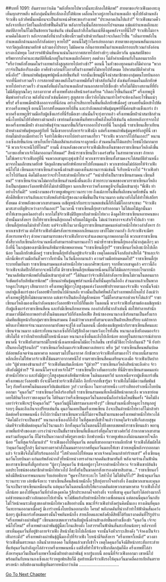 ##บทที่ 1091: อันตรายกว่าเดิม
“พลังที่หายไปพวกนั้นทะลักลงใต้พิภพ!”
สายตาของจ้าวเฟิงมองทะลุเห็นทุกสรรพสิ่ง
พลังกลุ่มนั้นที่ทะลักลงไปใต้พิภพ เคลื่อนไหวอยู่ภายในกำแพงผลึก พุ่งไปยังด้านหลังจ้าวเฟิง
แล้วทิศนั้นเหมือนจะเป็นตำแหน่งศีรษะของร่างเทพ!
“ประหลาดเกินไปแล้ว!”
จ้าวเฟิงขมวดคิ้ว
หลังจากที่เถาวัลย์ในผลึกยักษ์ฟื้นคืนชีวิต พลังภายในนั้นก็สลายออกไปจนหมด แม้แต่กำแพงผลึกและสมบัติภายในก็ไม่เป็นข้อยกเว้นเช่นกัน
เช่นนั้นแล้วสิ่งใดกันแน่ที่ดึงดูดพลังจากที่นี่ไป?
จ้าวเฟิงไม่อาจคาดคิดได้เลยว่า หลังจากพลังที่น่ากลัวเพียงนี้รวมตัวเข้าด้วยกันแล้วจะเกิดอะไรขึ้น
“กลิ่นอายพลังในกำแพงผลึกด้านนอกก็กำลังค่อยๆ หายไป!”
ตอนนี้ไม่รู้ว่าใครเอ่ยออกมา
สายตาของทุกคนพลันเบนออกจากวัตถุผลึกขนาดยักษ์ แล้วมองไปรอบๆ
ไม่ผิดคาด กลิ่นอายเทพในกำแพงผลึกรอบบริเวณกำลังอ่อนแรงลงไม่หยุด ไอสวรรค์ฟ้าดินที่หนาแน่นในอากาศสลายไปอย่างช้าๆ
เช่นเดียวกัน คุณสมบัติของทรัพยากรล้ำค่าและสมบัติที่ผนึกอยู่ในกำแพงผลึกก็ค่อยๆ ลดต่ำลง ไม่ล้ำค่าเหมือนกับในตอนแรกอีก
“หรือว่าพลังทั้งหมดในร่างเทพกำลังสูญสลายไปอย่างช้า?”
ตอนนี้ ในหัวของทุกคนต่างก็มีคำถาม
“พวกเราจำเป็นต้องรีบลงมือ อาศัยช่วงก่อนที่โอกาสในร่างเทพยังไม่หายไปทั้งหมด ไปหาสมบัติล้ำค่าส่วนหนึ่งอีก!”
เซียนเผ่าพันธุ์มนุษย์ผู้หนึ่งเอ่ยขึ้นทันที
จากนั้นเซียนผู้นี้จึงนำสมาชิกของกลุ่มตนโบยบินออกจากที่นี่อย่างรวดเร็ว
การสลายตัวของพลังในร่างเทพมีทั้งเร็วช้าสลับกันไป ดังเช่นทั้งหมดในผลึกยักษ์หายไปอย่างรวดเร็ว ส่วนพลังที่แฝงในกำแพงผลึกส่วนนอกสลายไปเชื่องช้า หรือไม่ก็มีบางสถานที่ที่ยังไม่มีสัญญาณใดๆ
กลางอากาศ ครึ่งเทพทั้งสองสีหน้าเคร่งเครียด
“เกิดอะไรขึ้นกันแน่?”
ครึ่งเทพกูซีพึมพำอย่างกังวล
พลังที่น่ากลัวเช่นนี้ค่อยๆ สูญสลาย เชื่อว่าอีกไม่นานเท่าไหร่จะต้องเกิดอะไรขึ้นแน่ๆ
พรึ่บ!
ครึ่งเทพเมี่ยฝ่าชิงออกจากที่นี่ก่อน อย่างไรเสียภายในพื้นที่ผลึกยักษ์เมื่อครู่ เขาเคยยื่นมือเข้าไปขัดขวางครึ่งเทพกูซี
ตอนนี้โอกาสทั้งหมดหายไปสิ้น และกำลังพลเผ่าพันธุ์มนุษย์ที่นี่ค่อนข้างแข็งแกร่ง ถ้าหากครึ่งเทพกูซีร่วมมือกับผู้แข็งแกร่งที่นี่รับมือเขา เช่นนั้นก็จะยุ่งยากแล้ว
ครึ่งเทพเมี่ยฝ่านำสมาชิกส่วนหนึ่งโบยบินไปยังทิศทางด้านหลัง เขาย่อมสังเกตเห็นทิศทางที่พลังไหลไปเช่นกัน
คล้อยหลังการจากไปของครึ่งเทพเมี่ยฝ่า ต่างเผ่าพันธุ์จำนวนมากขึ้นก็เริ่มจากออกไปจากที่นี่
ในกลุ่มนี้ ราชาเซียนเสี้ยวเทียนฝ่ายต่างเผ่าพันธุ์หยุดอยู่กับที่ วันนี้เขาอยากสังหารจ้าวเฟิงนัก แต่ครึ่งเทพเผ่าพันธุ์มนุษย์ยังอยู่ที่นี่ เขาย่อมไม่กล้าลงมือทำอะไร จึงทำได้เพียงจากไปอย่างกราดเกรี้ยว
“จ้าวเฟิง พวกเราก็ไปกันเถอะ!”
หนานกงเซิ่งเอ่ยขึ้นก่อน
เขาเก็บเกี่ยวได้ผลสีดำแสงอ่อนจางลูกหนึ่ง ส่วนคนอื่นก็ได้ผลประโยชน์ไปมากมาย
“หึ พวกเจ้าจะหนีไปที่ไหน!”
ยามนี้ ด้านหลังของพวกจ้าวเฟิงมีเสียงเย็นชาของราชาเซียนอวี่หลิงดังขึ้น
“เอาของที่พวกเจ้าได้มาออกมาให้หมด!”
สีหน้าราชาเซียนปี้กวงเคร่งขรึม
ในสายตาพวกเขา ถ้าหากไม่ใช่เพราะจ้าวเฟิงอยู่ที่นี่ จนพวกเขามุทะลุพุ่งเข้าไป พวกเขาราชาเซียนทั้งสามคงจะได้สมบัติส่วนหนึ่งมาจากในผลึกขนาดยักษ์
วัตถุผลึกขนาดยักษ์พังทลายไปทั้งหมดแล้ว พวกเขาย่อมไม่ปล่อยให้จ้าวเฟิงหนีไปได้
เซียนและราชาเซียนส่วนหนึ่งด้านข้างมองเห็นสถานการณ์เช่นนี้ จึงรีบหนีจากไป
“จ้าวเฟิงทำอะไรไปกันแน่ คิดไม่ถึงเลยว่าจะยั่วโทสะตำหนักไท่หวง!”
“หนำซ้ำยังเป็นราชาเซียนสามคน เซียนสี่คน!”
ราชาเซียนจำนวนไม่มากกับเซียนส่วนหนึ่งตื่นตะลึง
ด้วยกระบวนพลของพวกราชาเซียนอวี่หลิง ถึงเป็นกลุ่มของวังลอยฟ้าก็ยังไม่กล้ามีปัญหา นอกเสียจากว่าครึ่งเทพกูซีจะยื่นมือเข้ามายุ่ง
“พี่เฟิง ทำอย่างไรกันดี!”
วงหน้างามของจ้าวหยูเฟยดูกระวนกระวาย
ถึงแม้ภายในพื้นที่ผลึกขนาดยักษ์นั้น พลังศักดิ์สิทธิ์เทวาเร้นลับและระดับพลังสำนึกรู้ของนางเพิ่มขึ้นเป็นจำนวนมาก แต่นางยังไม่ได้ทำให้เสถียรทั้งหมด ด้วยพลังของพวกเขาสามคน เผชิญหน้ากับกระบวนพลเช่นนี้ก็ยังไม่มีโอกาสจะชนะ
“จ้าวเฟิง มาสะสางบัญชีระหว่างเรากันเถอะ!”
ในเวลานี้ ราชาเซียนตี้กุ่ยสาวเท้าออกมา
ไม่ได้ผลไม้ลูกนั้นมา ทำให้เขาหงุดหงิดอย่างยิ่ง
หากไม่ใช่จ้าวเฟิงมีปัญหากับตำหนักไท่หวง ดึงดูดให้ราชาเซียนหลายคนของฝ่ายนั้นมาสังหาร บีบให้ราชาเซียนตี้กุ่ยถอดใจกับผลไม้ลูกนั้น ไม่แน่ว่าเขาอาจจะสำเร็จไปแล้ว
ราชาเซียนตี้กุ่ยย่อมไม่กล้ายั่วโทสะ แต่จ้าวเฟิงในเวลานี้ถูกราชาเซียนสามคนแห่งตำหนักไท่หวงล่าสังหาร ถ้าหากเขาเข้าร่วม ต่อให้จ้าวเฟิงยังมีศรสังหารเทพลอกเลียนแบบ เขาก็ไม่หวาดกลัว
ถึงจ้าวเฟิงจะมีศรสังหารเทพจริงๆ ด้วยความสามารถของจ้าวเฟิงก็ยากจะสำแดงพลานุภาพออกมาได้ พวกเขาราชาเซียนทั้งสี่บวกกับเซียนอีกจำนวนหนึ่งยังสามารถต้านทานเอาไว้
หนำซ้ำราชาเซียนตี้กุ่ยเองก็นำกลุ่มเล็กๆ มาถึงที่นี่ ในกลุ่มของเขามีเซียนลัทธิมารพิภพหลายคน
“ราชาเซียนตี้กุ่ย?”
ราชาเซียนอวี่หลิงชะงักไปเล็กน้อย
ในผลึกยักษ์เมื่อครู่ ราชาเซียนตี้กุ่ยยังยืนอยู่ข้างจ้าวเฟิง เหตุใดตอนนี้จึงกลับลำเสียได้
“ข้าและเจ้าเด็กนี่เพียงร่วมมือกันชั่วคราวก็เท่านั้น ในวันนี้ออกมาแล้ว ความร่วมมือย่อมหมดไป!”
ราชาเซียนตี้กุ่ยระบายยิ้มเย็นชา
ราชาเซียนสามคนแห่งตำหนักไท่หวงผงกศีรษะน้อยๆ
จากที่พวกเขาดูแล้ว คราวนี้ถึงจ้าวเฟิงจะติดปีกก็ยังยากจะหนีไปได้ มีราชาเซียนตี้กุ่ยเพิ่มมาหนึ่งคนก็ไม่ได้มีผลกระทบอะไรมากนัก
“ขนาดลัทธิมารพิภพยังยื่นมือเข้ามายุ่งด้วย!”
“ได้ยินมาว่าจ้าวเฟิงไล่ล่าสังหารเซียนโม๋ยวนในตอนแรก จึงขัดแย้งกับลัทธิมารพิภพ!”
เซียนเผ่าพันธุ์มนุษย์ส่วนหนึ่งในที่นั้นคุยกันอื้ออึง ส่วนมากแล้วเป็นพวกรอดูอะไรสนุกๆ เสียมากกว่า
ครึ่งเทพกูซีผู้อาวุโสสูงสุดแห่งวังลอยฟ้าปรายตามองจ้าวเฟิง จากนั้นจึงนำเหล่าผู้แข็งแกร่งของวังลอยฟ้าโบยบินไปด้านหลัง
ทางนั้นเป็นทิศที่พลังในร่างเทพหลั่งไหลไป ถึงแม้ว่าครึ่งเทพกูซีรู้สึกไม่ชอบมาพากล แต่เขาจำเป็นต้องไปดูสักหน่อย
“ไม่มีใครสามารถช่วยเจ้าได้แล้ว!”
ราชาเซียนอวี่หลิงมองเห็นกำลังคนของวังลอยฟ้าจากไปก็ยิ้มเอ่ย
ในตอนนี้ พวกจ้าวเฟิงทั้งสามต้องเผชิญหน้ากับผู้แข็งแกร่งราชาเซียนสี่คน และยังมีเซียนอีกหลายคน กองกำลังที่น่ากลัวเช่นนี้ ต่อให้ทำลายสำนักสามดาวที่มีศักยภาพอย่างยิ่งในดินแดนทวีปก็ยังเหลือเฟือ
สีหน้าของหนานกงเซิ่งร้อนรนเป็นครั้งแรก
เดิมทีเผชิญหน้ากับกลุ่มราชาเซียนสามคน ถึงแม้ว่าพวกเขาทั้งสามจะตกเป็นฝ่ายเสียเปรียบ แต่ถ้าหากหยิบเอาไพ่ตายจำนวนมากออกมายังพอจะสู้ได้
แต่ในตอนนี้ เมื่อต้องเผชิญหน้ากับราชาเซียนสี่คนและเซียนจำนวนมาก แม้กระทั่งหนานกงเซิ่งก็ยังไม่รู้สึกถึงความหวังอะไรทั้งสิ้น
หนานกงเซิ่งยังอดมองจ้าวเฟิงไม่ได้ ทว่าอีกฝ่ายกลับมีใบหน้านิ่งเฉย
หนานกงเซิ่งตื่นตะลึงไปเล็กน้อย ตกอยู่ในสถานการณ์ลำบากขนาดนี้ จ้าวเฟิงยังสามารถมีใบหน้านิ่งเฉยเหมือนไม่มีอะไรเกิดขึ้น เขายังมีวิธีอะไรอีกกันแน่?
“หึ ยังทำเป็นทองไม่รู้ร้อนอีก!”
ราชาเซียนอวี่หลิงมองจ้าวเฟิงพลางเอ่ยเยาะ
พรึ่บ วู้ม!
ราชาเซียนสี่คนพลันปลดปล่อยพลังเจตจำนงมหาศาล หลอมรวมไปในอากาศ กักขังพวกจ้าวเฟิงทั้งสามเอาไว้
ทำแบบนี้สามารถหลีกเลี่ยงไม่ให้พวกจ้าวเฟิงใช้มนตราอากาศหนีไป
ยามราชาเซียนสี่คนเตรียมจะลงมือ จ้าวเฟิงเปิดปากเอ่ย
“ผู้ช่วยของข้ามาแล้ว!”
จ้าวเฟิงยิ้มแย้มเล็กน้อย
“ผู้ช่วย?”
ราชาเซียนอวี่หลิงสีหน้าตะลึงค้าง จ้าวเฟิงยังมีผู้ช่วย?
“หึ ตอนนี้ใครจะช่วยเจ้าได้?”
ราชาเซียนปี้กวงยิ้มเยาะเย้ย
ที่นี่มีราชาเซียนสามคนแห่งตำหนักไท่หวง และยังมีผู้อาวุโสสูงสุดแห่งลัทธิมารพิภพ
ในดินแดนทวีป นอกเหนือจากผู้แข็งแกร่งขั้นครึ่งเทพและวังลอยฟ้า ยังจะมีใครช่วยจ้าวเฟิงได้อีก
อีกทั้งจากที่เขารู้มา จ้าวเฟิงไม่ได้มีความสัมพันธ์ใดๆ กับครึ่งเทพในดินแดนทวีปแม้แต่น้อย
วูบ!
เวลานี้เอง ในทางสายหนึ่ง เงาร่างสีทองร่างหนึ่งโบยบินออกมา
“คุนอวิ๋น!”
ราชาเซียนอวี่หลิงร้องทันที
ราชาเซียนสามคนที่เหลือมีสีหน้าตกตะลึง
พวกเขาย่อมเคยได้ยินเรื่องราวของคุนอวิ๋น ได้ยินมาว่าครึ่งเซียนคุนอวิ๋นในตอนนั้นถือกำเนิดใหม่ขึ้นครั้ง
“คิดไม่ถึงเลยว่าจ้าวเฟิงจะรู้จักคุนอวิ๋น!”
“คุนอวิ๋นผู้นี้ไม่ธรรมดาเลยจริงๆ!”
เซียนส่วนหนึ่งที่รอดูอะไรสนุกอยู่รอบๆ ตื่นตะลึงเกินจะเปรียบเช่นกัน
คุนอวิ๋นเคยเป็นครึ่งเทพเซียน ถึงจะเป็นตำหนักไท่หวงก็ไม่กล้าทำผิดต่อครึ่งเทพคนหนึ่ง ยิ่งไปกว่านั้นราชาเซียนพวกนี้ก็ไม่อาจเป็นตัวแทนของครึ่งเทพตำหนักไท่หวงได้
“คิดไม่ถึงว่าจะเป็นเขา!”
หนานกงเซิ่งเองก็อึ้งไป
ในที่สุดเขาก็เข้าใจแล้วว่าเหตุใดจ้าวเฟิงจึงสงบสุขุม เดิมทีจ้าวเฟิงติดต่อคุนอวิ๋นไว้นานแล้ว
อีกทั้งคุนอวิ๋นในตอนนี้ไปถึงขอบเขตพลังราชาเซียนแล้ว พลานุภาพที่แท้จริงของเขา เกรงว่าน่าจะเป็นขั้นราชาเซียนที่แข็งแกร่งที่สุดในราชวงศ์ทวีป
ถ้าหากพวกเขาสามคนร่วมกับคุนอวิ๋น ก็ไม่จำเป็นหวาดกลัวศัตรูตรงหน้า
อีกฟากหนึ่ง จ้าวหยูเฟยเองก็ผ่อนลมหายใจเล็กน้อย
“ในที่สุดเจ้าก็มาแล้ว!”
จ้าวเฟิงมองไปที่คุนอวิ๋น
ตอนที่เขาออกมาจากผลึกยักษ์ จ้าวเฟิงก็สัมผัสได้ว่าคุนอวิ๋นอยู่ใกล้ๆ นี้ผ่านทางตราคำสั่งในมนตราอากาศที่คุนอวิ๋นมอบให้เขา
ด้วยเหตุนี้หลังจากออกมาแล้ว จ้าวเฟิงจึงไม่ได้รีบร้อนออกไป
“ไสหัวออกไปให้หมด พวกเจ้าคนไหนกล้าทำร้ายเขา!”
ครึ่งเซียนคุนอวิ๋นโบยบินมา แก่นแท้พลังน่ากลัวที่หนักหน่วงทรงอำนาจกดดันเข้ามาทันที
พลังเจตจำนงในฟ้าดินของราชาเซียนทั้งสี่ถูกทำลาย
“ผู้อาวุโสคุนอวิ๋น ข้าน้อยผู้อาวุโสจากตำหนักไท่หวง จ้าวเฟิงเขาปล้นชิงผลประโยชน์ของสมาชิกตำหนักไท่หวงไป อีกทั้งยังเป็นฆาตกรสังหารองค์ชายสิบสาม…”
ราชาเซียนอวี่หลิงมีสีหน้าเคารพนบนอบ รีบเอ่ยอธิบาย
“พูดจาไร้สาระอะไร ไสหัวไป ไม่ได้ยินรึไง?”
สีหน้าคุนอวิ๋นกระวนกระวาย เอ่ยขัดจังหวะ
ราชาเซียนสี่คนสีหน้าหนักอึ้ง รู้สึกยุ่งยากใจอย่างยิ่ง
ถึงแม้พวกเขาและคุนอวิ๋นจะเป็นราชาเซียนเหมือนกัน แต่คุนอวิ๋นในตอนนี้กลับให้แรงกดดันต่อพวกเขามหาศาล
จ้าวเฟิงอึ้งไปเล็กน้อย มองไปที่คุนอวิ๋นที่กำลังหงุดหงิด รู้สึกประหลาดใจอย่างยิ่ง
จากที่เขาดู คุนอวิ๋นทำได้อย่างมากก็แค่ช่วยตนเองฝ่าวงล้อมออกไปเท่านั้น จะไม่ขัดแย้งกับตำหนักไท่หวงเพื่อตนแน่ แต่ตอนนี้คุนอวิ๋นกลับไม่ไว้หน้าคนระดับสูงของตำหนักไท่หวงเสียอย่างนั้น
ขณะที่จ้าวเฟิงกำลังครุ่นคิดนั้นเอง
ทางเดินที่คุนอวิ๋นทะยานออกมาเมื่อครู่ มีเงาร่างหนึ่งโบยบินออกมาอีก
โครม!
พลังกดดันที่น่ากลัวทำให้ฟ้าดินสั่นเคว้งน้อยๆ ผู้แข็งแกร่งทั้งหมดตรงนั้นใจพลันหนักอึ้ง สายเลือดและพลังศักดิ์สิทธิ์ได้รับแรงกดดันที่ไร้รูปร่าง
“ครึ่งเทพต่างเผ่าพันธุ์!”
เซียนขอบเขตเทวาเร้นลับผู้หนึ่งด้านข้างเอ่ยขึ้นอย่างเชื่องช้า
“คุนอวิ๋น เจ้าจะหนีไปไหน!”
ครึ่งเทพต่างเผ่าพันธุ์ผู้นี้ตะโกนเสียงดัง ไอสวรรค์ในฟ้าดินสั่นสะเทือนน้อยๆ
หลังจากที่เขาเห็นคุนอวิ๋นที่อยู่ข้างกายจ้าวเฟิง สีหน้าก็ชะงักไปเล็กน้อย จากนั้นจึงหัวเราะเสียงดัง
“เจ้าคงเป็นจ้าวเฟิงกระมัง!”
ครึ่งเทพต่างเผ่าพันธุ์ผู้นี้มองไปที่จ้าวเฟิง ใบหน้ามีจิตสังหาร
“ครึ่งเทพจวี้เหมิ่ง!”
ดวงตาจ้าวเฟิงตื่นตระหนก กลืนน้ำลายลงคอ
ในที่สุดแล้วเขาก็เข้าใจ เหตุใดคุนอวิ๋นจึงมีสีหน้ากระสับกระส่าย ที่แท้คุนอวิ๋นกำลังถูกไล่ล่าจากครึ่งเทพคนหนึ่ง
แต่สิ่งที่ทำให้จ้าวเฟิงกลัดกลุ้มก็คือ ครึ่งเทพที่ไล่ล่าสังหารคุนอวิ๋นเป็นครึ่งเทพจวี้เหมิ่งฝ่ายต่างเผ่าพันธุ์
หากรู้แบบนี้ ตอนนี้ที่จ้าวเฟิงออกมา เขาหนีไปพร้อมกันกับหนานกงเซิ่งและจ้าวหยูเฟยเสียก็ดี
สุดท้ายเมื่อจ้าวเฟิงรอให้คุนอวิ๋นมาคลี่คลายภัยอันตรายตรงหน้า กลับต้องมาเผชิญอันตรายหนักกว่าเดิม
…………………………..


[Go To Next Chapter]( ./329.md)